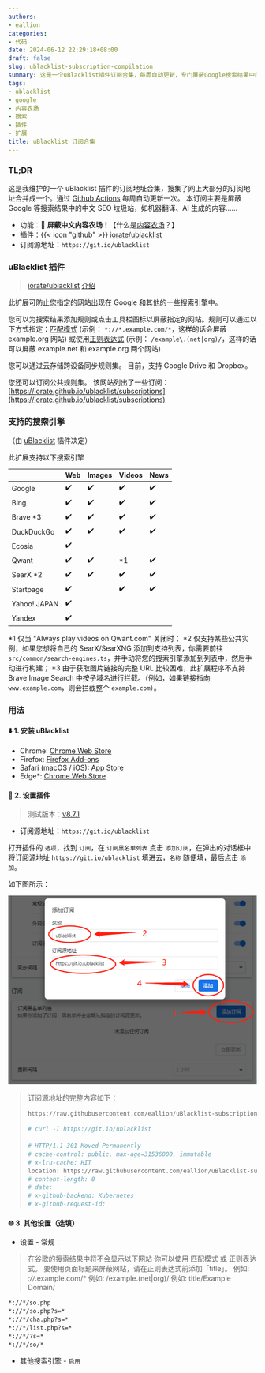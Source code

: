 ```yaml
---
authors:
- eallion
categories:
- 代码
date: 2024-06-12 22:29:18+08:00
draft: false
slug: ublacklist-subscription-compilation
summary: 这是一个uBlacklist插件订阅合集，每周自动更新，专门屏蔽Google搜索结果中的中文SEO垃圾站和内容农场。订阅源地址为git.io/ublacklist。uBlacklist插件能通过匹配模式或正则表达式规则，阻止指定网站在搜索引擎结果中显示，
tags:
- ublacklist
- google
- 内容农场
- 搜索
- 插件
- 扩展
title: uBlacklist 订阅合集
---
```


### TL;DR

这是我维护的一个 uBlacklist 插件的订阅地址合集，搜集了网上大部分的订阅地址合并成一个。通过 [Github Actions](https://github.com/eallion/uBlacklist-subscription-compilation/actions/workflows/go.yml) 每周自动更新一次。
本订阅主要是屏蔽 Google 等搜索结果中的中文 SEO 垃圾站，如机器翻译、AI 生成的内容……

- 功能：🧱 **屏蔽中文内容农场！**【什么是[内容农场](https://zh.wikipedia.org/wiki/%E5%85%A7%E5%AE%B9%E8%BE%B2%E5%A0%B4)？】
- 插件：{{< icon "github" >}} [iorate/ublacklist](https://github.com/iorate/ublacklist)
- 订阅源地址：`https://git.io/ublacklist`

### uBlacklist 插件

> [iorate/ublacklist](https://github.com/iorate/ublacklist) [介绍](https://github.com/iorate/ublacklist/blob/master/README.zh-CN.md#%E4%BB%8B%E7%BB%8D)

此扩展可防止您指定的网站出现在 Google 和其他的一些搜索引擎中。

您可以为搜索结果添加规则或点击工具栏图标以屏蔽指定的网站。规则可以通过以下方式指定：[匹配模式](https://developer.mozilla.org/zh-CN/docs/mozilla/add-ons/webextensions/match_patterns) (示例： `*://*.example.com/*`，这样的话会屏蔽 example.org 网站) 或使用[正则表达式](https://developer.mozilla.org/zh-CN/docs/web/javascript/guide/regular_expressions) (示例： `/example\.(net|org)/`，这样的话可以屏蔽 example.net 和 example.org 两个网站).

您可以通过云存储跨设备同步规则集。 目前，支持 Google Drive 和 Dropbox。

您还可以订阅公共规则集。 该网站列出了一些订阅：[https://iorate.github.io/ublacklist/subscriptions](https://iorate.github.io/ublacklist/subscriptions)

### 支持的搜索引擎

（由 [uBlacklist](https://github.com/iorate/ublacklist) 插件决定）

此扩展支持以下搜索引擎

|              | Web                | Images             | Videos             | News               |
| ------------ | ------------------ | ------------------ | ------------------ | ------------------ |
| Google       | :heavy_check_mark: | :heavy_check_mark: | :heavy_check_mark: | :heavy_check_mark: |
| Bing         | :heavy_check_mark: | :heavy_check_mark: | :heavy_check_mark: | :heavy_check_mark: |
| Brave \*3    | :heavy_check_mark: | :heavy_check_mark: | :heavy_check_mark: | :heavy_check_mark: |
| DuckDuckGo   | :heavy_check_mark: | :heavy_check_mark: | :heavy_check_mark: | :heavy_check_mark: |
| Ecosia       | :heavy_check_mark: |                    |                    |                    |
| Qwant        | :heavy_check_mark: | :heavy_check_mark: | \*1                | :heavy_check_mark: |
| SearX \*2    | :heavy_check_mark: | :heavy_check_mark: | :heavy_check_mark: | :heavy_check_mark: |
| Startpage    | :heavy_check_mark: |                    | :heavy_check_mark: | :heavy_check_mark: |
| Yahoo! JAPAN | :heavy_check_mark: |                    |                    |                    |
| Yandex       | :heavy_check_mark: |                    |                    |                    |

\*1 仅当 "Always play videos on Qwant.com" 关闭时；
\*2 仅支持某些公共实例，如果您想将自己的 SearX/SearXNG 添加到支持列表，你需要前往`src/common/search-engines.ts`，并手动将您的搜索引擎添加到列表中，然后手动进行构建；
\*3 由于获取图片链接的完整 URL 比较困难，此扩展程序不支持 Brave Image Search 中按子域名进行拦截。（例如，如果链接指向 `www.example.com`，则会拦截整个 `example.com`）。

### 用法

#### ⬇️ 1. 安装 uBlacklist

- Chrome: [Chrome Web Store](https://chrome.google.com/webstore/detail/ublacklist/pncfbmialoiaghdehhbnbhkkgmjanfhe)
- Firefox: [Firefox Add-ons](https://addons.mozilla.org/en-US/firefox/addon/ublacklist/)
- Safari (macOS / iOS): [App Store](https://apps.apple.com/us/app/ublacklist-for-safari/id1547912640)
- Edge*: [Chrome Web Store](https://chrome.google.com/webstore/detail/ublacklist/pncfbmialoiaghdehhbnbhkkgmjanfhe)

#### 🔧 2. 设置插件

> 测试版本：[v8.7.1](https://github.com/iorate/ublacklist/releases/tag/v8.7.1)

- 订阅源地址：`https://git.io/ublacklist`

打开插件的 `选项`，找到 `订阅`，在 `订阅黑名单列表` 点击 `添加订阅`，在弹出的对话框中将订阅源地址 `https://git.io/ublacklist` 填进去，`名称` 随便填，最后点击 `添加`。

如下图所示：

![](x2yWi62OWl.png)

<blockquote>
订阅源地址的完整内容如下：

```bash
https://raw.githubusercontent.com/eallion/uBlacklist-subscription-compilation/main/uBlacklist.txt
```

```bash
# curl -I https://git.io/ublacklist

# HTTP/1.1 301 Moved Permanently
# cache-control: public, max-age=31536000, immutable
# x-lru-cache: HIT
location: https://raw.githubusercontent.com/eallion/uBlacklist-subscription-compilation/main/uBlacklist.txt
# content-length: 0
# date: 
# x-github-backend: Kubernetes
# x-github-request-id: 
```

</blockquote>

#### 🌐 3. 其他设置（选填）

- 设置 - 常规：

> 在谷歌的搜索结果中将不会显示以下网站
> 你可以使用 匹配模式 或 正则表达式。
> 要使用页面标题来屏蔽网站，请在正则表达式前添加「title」。
> 例如: *://*.example.com/*
> 例如: /example\.(net|org)/
> 例如: title/Example Domain/

```bash
*://*/so.php
*://*/so.php?s=*
*://*/cha.php?s=*
*://*/list.php?s=*
*://*/?s=*
*://*/so/*
```

- 其他搜索引擎 - `启用`